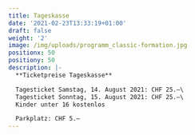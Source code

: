 ```yaml
---
title: Tageskasse
date: '2021-02-23T13:33:19+01:00'
draft: false
weight: '2'
image: /img/uploads/programm_classic-formation.jpg
positionx: 50
positiony: 50
description: |-
  **Ticketpreise Tageskasse**

  Tagesticket Samstag, 14. August 2021: CHF 25.–\
  Tagesticket Sonntag, 15. August 2021: CHF 25.–\
  Kinder unter 16 kostenlos

  Parkplatz: CHF 5.–
---
```



